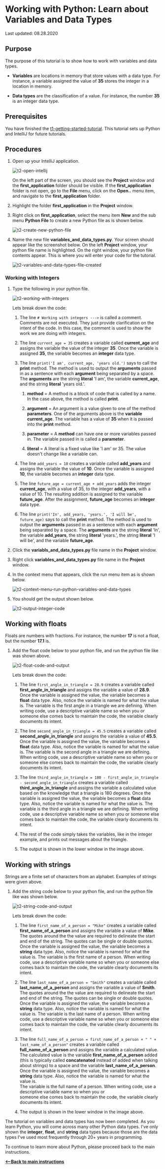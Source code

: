 # Working with Python:  Learn about Variables and Data Types

Last updated: 08.28.2020

## Purpose

The purpose of this tutorial is to show how to work with variables and data types.   

- **Variables** are locations in memory that store values with a data type. For instance, a variable assigned the
  value of **35** stores the integer in a location in memory.

- **Data types** are the classification of a value. For instance, the number **35** is an integer data type.

## Prerequisites

You have finished the [t1-getting-started-tutorial](../t1-getting-started/readme.md).  This tutorial sets up
Python and IntelliJ for future tutorials.

## Procedures

1. Open up your IntelliJ application. 

    ![t2-open-intellij](../images/t2-opening_up_intellij.png)

    On the left part of the screen, you should see the **Project** window and the **first_application**
    folder should be visible. If the **first_application** folder is not open, go to the **File** menu,
    click on the **Open..** menu item, and navigate to the **first_application** folder.

1. Highlight the folder **first_application** in the **Project** window.
1. Right click on **first_application**, select the menu item **New** and the sub menu **Python File** to
create a new Python file as is shown below.

    ![t2-create-new-python-file](../images/t2-first-application-new-python-file-context-menu.png)

1. Name the new file **variables_and_data_types.py**.  Your screen should appear like the screenshot below.
   On the left **Project** window, your python file name is highlighted.  On the right window, your python file
   contents appear.  This is where you will enter your code for the tutorial.

    ![t2-variables-and-data-types-file-created](../images/t2-variables-and-datatypes-python-file-created.png)



### Working with Integers

1. Type the following in your python file.

    ![t2-working-with-integers](../images/working_with_integers.png)

    Lets break down the code:

    1. The line `# Working with integers --->` is called a comment.  Comments are not executed.
       They just provide clarification on the intent of the code.  In this case, the
       comment is used to show the work we are doing with integers.

    1. The line `current_age = 35` creates a variable called **current_age** and assigns the variable the
       value of the integer **35**.  Once the variable is assigned **35**, the variable becomes an
       **integer** data type.

    1. The line `print('I am', current_age, 'years old.')` says to call the **print** method.  The method
       is used to output the **arguments** passed in as a sentence with each **argument** being separated
       by a space.  The **arguments** are the string **literal** 'I am',
       the variable **current_age**, and the string **literal** 'years old.'.

        1. **method** = A method is a block of code that is called by a name.  In the case above, the
           method is called **print**.

        1. **argument** = An argument is a value given to one of the method **parameters**.  One of the arguments
           above is the **variable current_age**.  The variable has a value of **35** when it is passed into
           the **print** method.

        1. **parameter** = A **method** can have one or more variables passed in.  The variable passed in
           is called a **parameter**.

        1. **literal** = A literal is a fixed value like 'I am' or 35.  The value doesn't change like
           a variable can.
        
    1. The line `add_years = 10` creates a variable called **add_years** and assigns the variable the value
       of **10**.  Once the variable is assigned **10**, the variable becomes an **integer** data type.

    1. The line `future_age = current_age + add_years` adds the integer **current_age**, with a value of 35,
       to the integer **add_years**, with a value of 10.  The resulting addition is assigned to the 
       variable **future_age**.  After the assignment, **future_age** becomes an **integer** data type.

    1. The line `print('In', add_years, 'years.', 'I will be', future_age)` says to call the **print** method.
       The method is used to output the **arguments** passed in as a sentence with each **argument** being
       separated by a space.  The **arguments** are the string **literal** 'In', the variable **add_years**,
       the string **literal** 'years.', the string **literal** 'I will be', and the variable **future_age**.

1. Click the **variabls_and_data_types.py** file name in the **Project** window.
1. Right click **variables_and_data_types.py** file name in the **Project** window.
1. In the context menu that appears, click the run menu item as is shown below.

    ![t2-context-menu-run-python-variables-and-data-types](../images/t2-run-python-context-menu-variables-and-datatypes.png)

1. You should get the output shown below.

    ![t2-output-integer-code](../images/t2-output-integer-code.png)


## Working with floats

Floats are numbers with fractions.  For instance, the number **17** is not a float, but the number **17.1** is.

1. Add the float code below to your python file, and run the python file like was shown above.

    ![t2-float-code-and-output](../images/t2-data-type-float.png)

    Lets break down the code:

    1. The line `first_angle_in_triangle = 28.9` creates a variable called **first_angle_in_triangle**
       and assigns the variable a value of **28.9**.  Once the variable is assigned the value, the
       variable becomes a **float** data type.  Also, notice the variable is named for what the value is.
       The variable is the first angle in a triangle we are defining.  When writing code, use a descriptive
       variable name so when you or someone else comes back to maintain the code, the variable clearly documents
       its intent. 
    
    1. The line `second_angle_in_triangle = 45.5` creates a variable called **second_angle_in_triangle**
       and assigns the variable a value of **45.5**.  Once the variable is assigned the value, the
       variable becomes a **float** data type.  Also, notice the variable is named for what the value is.
       The variable is the second angle in a triangle we are defining.  When writing code, use a descriptive
       variable name so when you or someone else comes back to maintain the code, the variable clearly documents
       its intent.

    1. The line `third_angle_in_triangle = 180 - first_angle_in_triangle - second_angle_in_triangle` 
       creates a variable called **third_angle_in_triangle** and assigns the variable a calculated
       value based on the knowledge that a triangle is 180 degrees.  Once the variable is assigned the value, the
       variable becomes a **float** data type.  Also, notice the variable is named for what the value is.
       The variable is the third angle in a triangle we are defining.  When writing code, use a descriptive
       variable name so when you or someone else comes back to maintain the code, the variable clearly documents
       its intent.

    1. The rest of the code simply takes the variables, like in the integer example, and prints out messages
       about the triangle.

    1. The output is shown in the lower window in the image above.

## Working with strings

Strings are a finite set of characters from an alphabet.  Examples of strings were given above.

1. Add the string code below to your python file, and run the python file like was shown below.

    ![t2-string-code-and-output](../images/t2_string_data_type.png)

    Lets break down the code:

    1. The line `first_name_of_a_person = "Mike"` creates a variable called **first_name_of_a_person** 
       and assigns the variable a value of **Mike**.  The quotes around the the value are required 
       to delineate the start and end of the string.  The quotes can be single or double quotes.  
       Once the variable is assigned the value, the variable becomes a **string** data type.  Also, notice
       the variable is named for what the value is.  The variable is the first name of a person.  When
       writing code, use a descriptive variable name so when you or someone else comes back to maintain
       the code, the variable clearly documents its intent.

    1. The line `last_name_of_a_person = "Smith"` creates a variable called **last_name_of_a_person** 
       and assigns the variable a value of **Smith**.  The quotes around the the value are required 
       to delineate the start and end of the string.  The quotes can be single or double quotes.  
       Once the variable is assigned the value, the variable becomes a **string** data type.  Also, notice
       the variable is named for what the value is.  The variable is the last name of a person.  When
       writing code, use a descriptive variable name so when you or someone else comes back to maintain
       the code, the variable clearly documents its intent.

    1. The line `full_name_of_a_person = first_name_of_a_person + " " + last_name_of_a_person"` creates 
       a variable called **full_name_of_a_person** and assigns the variable a calculated value.  
       The calculated value is the variable **first_name_of_a_person** added 
       (this is typically called **concatenated** instead of added when talking about strings) 
       to a space and the variable **last_name_of_a_person**. Once the variable is assigned the value, 
       the variable becomes a **string** data type.  Also, notice the variable is named for what the value is.  
       The variable is the full name of a person.  When writing code, use a descriptive variable name so when you or      
       someone else comes back to maintain the code, the variable clearly documents its intent.

    1. The output is shown in the lower window in the image above.


The tutorial on variables and data types has now been completed.  As you learn Python, you will come
across many other Python data types.  I've only shown the **integer**, **float**, and **string** data
types because those are the data types I've used most frequently through 20+ years in programming.

To continue to learn more about Python, please proceed back to the main instructions.


[**<--Back to main instructions**](../readme.md)
